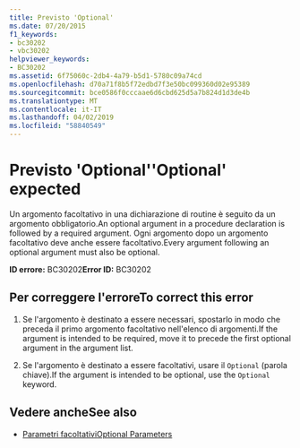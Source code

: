 ```yaml
---
title: Previsto 'Optional'
ms.date: 07/20/2015
f1_keywords:
- bc30202
- vbc30202
helpviewer_keywords:
- BC30202
ms.assetid: 6f75060c-2db4-4a79-b5d1-5780c09a74cd
ms.openlocfilehash: d70a71f8b5f72edbd7f3e50bc099360d02e95389
ms.sourcegitcommit: bce0586f0cccaae6d6cbd625d5a7b824d1d3de4b
ms.translationtype: MT
ms.contentlocale: it-IT
ms.lasthandoff: 04/02/2019
ms.locfileid: "58840549"
---
```

# <a name="optional-expected"></a><span data-ttu-id="26e1b-102">Previsto 'Optional'</span><span class="sxs-lookup"><span data-stu-id="26e1b-102">'Optional' expected</span></span>
<span data-ttu-id="26e1b-103">Un argomento facoltativo in una dichiarazione di routine è seguito da un argomento obbligatorio.</span><span class="sxs-lookup"><span data-stu-id="26e1b-103">An optional argument in a procedure declaration is followed by a required argument.</span></span> <span data-ttu-id="26e1b-104">Ogni argomento dopo un argomento facoltativo deve anche essere facoltativo.</span><span class="sxs-lookup"><span data-stu-id="26e1b-104">Every argument following an optional argument must also be optional.</span></span>  
  
 <span data-ttu-id="26e1b-105">**ID errore:** BC30202</span><span class="sxs-lookup"><span data-stu-id="26e1b-105">**Error ID:** BC30202</span></span>  
  
## <a name="to-correct-this-error"></a><span data-ttu-id="26e1b-106">Per correggere l'errore</span><span class="sxs-lookup"><span data-stu-id="26e1b-106">To correct this error</span></span>  
  
1.  <span data-ttu-id="26e1b-107">Se l'argomento è destinato a essere necessari, spostarlo in modo che preceda il primo argomento facoltativo nell'elenco di argomenti.</span><span class="sxs-lookup"><span data-stu-id="26e1b-107">If the argument is intended to be required, move it to precede the first optional argument in the argument list.</span></span>  
  
2.  <span data-ttu-id="26e1b-108">Se l'argomento è destinato a essere facoltativi, usare il `Optional` (parola chiave).</span><span class="sxs-lookup"><span data-stu-id="26e1b-108">If the argument is intended to be optional, use the `Optional` keyword.</span></span>  
  
## <a name="see-also"></a><span data-ttu-id="26e1b-109">Vedere anche</span><span class="sxs-lookup"><span data-stu-id="26e1b-109">See also</span></span>

- [<span data-ttu-id="26e1b-110">Parametri facoltativi</span><span class="sxs-lookup"><span data-stu-id="26e1b-110">Optional Parameters</span></span>](../../../visual-basic/programming-guide/language-features/procedures/optional-parameters.md)
